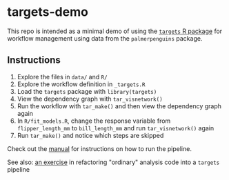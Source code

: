 # targets-demo

This repo is intended as a minimal demo of using the [`targets` R
package](https://books.ropensci.org/targets/) for workflow management
using data from the `palmerpenguins` package. 

## Instructions

1. Explore the files in `data/` and `R/`
2. Explore the workflow definition in `_targets.R`
2. Load the `targets` package with `library(targets)`
3. View the dependency graph with `tar_visnetwork()`
4. Run the workflow with `tar_make()` and then view the dependency graph again
5. In `R/fit_models.R`, change the response variable from `flipper_length_mm` to `bill_length_mm` and run `tar_visnetwork()` again
6. Run `tar_make()` and notice which steps are skipped

Check out the
[manual](https://books.ropensci.org/targets/walkthrough.html#inspect-the-pipeline)
for instructions on how to run the pipeline.

See also: [an exercise](https://github.com/cct-datascience/targets-refactor) in refactoring "ordinary" analysis code into a `targets` pipeline
